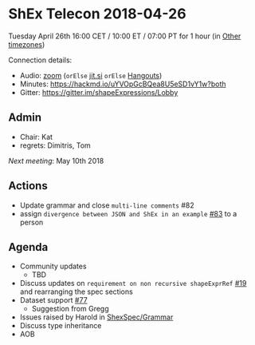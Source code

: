 # ShEx Telecon 2018-04-26

Tuesday April 26th 16:00 CET / 10:00 ET / 07:00 PT for 1 hour (in [Other timezones](https://www.timeanddate.com/worldclock/fixedtime.html?msg=ShEx+CG&iso=20180426T16&p1=195&ah=1))

Connection details:

* Audio: [zoom](https://zoom.us/j/441496948) (`orElse` [jit.si](https://meet.jit.si/ShEx) `orElse` [Hangouts](http://tinyurl.com/ShEx-hangouts))
* Minutes: https://hackmd.io/uYVOpGcBQea8U5eSD1vY1w?both
* Gitter: https://gitter.im/shapeExpressions/Lobby

## Admin

 * Chair: Kat
 * regrets: Dimitris, Tom

*Next meeting*: May 10th 2018

## Actions
 * Update grammar and close `multi-line comments` #82
 * assign `divergence between JSON and ShEx in an example` [#83](https://github.com/shexSpec/shex/issues/83) to a person

## Agenda
 * Community updates 
   * TBD
 * Discuss updates on `requirement on non recursive shapeExprRef` [#19](https://github.com/shexSpec/spec/pull/19) and rearranging the spec sections
 * Dataset support [#77](https://github.com/shexSpec/shex/issues/77)
   * Suggestion from Gregg
 * Issues raised by Harold in [ShexSpec/Grammar](https://github.com/shexSpec/grammar/issues)
 * Discuss type inheritance
 * AOB 
